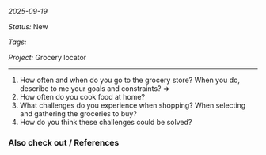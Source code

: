 *2025-09-19*

*Status:* New

*Tags:* 

*Project:* Grocery locator

<hr>

1. How often and when do you go to the grocery store? When you do, describe to me your goals and constraints? =>
2. How often do you cook food at home?
3. What challenges do you experience when shopping? When selecting and gathering the groceries to buy?
4. How do you think these challenges could be solved?

### Also check out / References